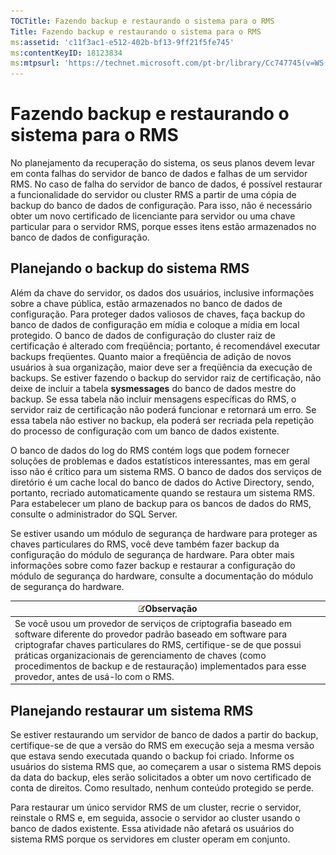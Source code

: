 ```yaml
---
TOCTitle: Fazendo backup e restaurando o sistema para o RMS
Title: Fazendo backup e restaurando o sistema para o RMS
ms:assetid: 'c11f3ac1-e512-402b-bf13-9ff21f5fe745'
ms:contentKeyID: 18123834
ms:mtpsurl: 'https://technet.microsoft.com/pt-br/library/Cc747745(v=WS.10)'
---
```


Fazendo backup e restaurando o sistema para o RMS
=================================================

No planejamento da recuperação do sistema, os seus planos devem levar em conta falhas do servidor de banco de dados e falhas de um servidor RMS. No caso de falha do servidor de banco de dados, é possível restaurar a funcionalidade do servidor ou cluster RMS a partir de uma cópia de backup do banco de dados de configuração. Para isso, não é necessário obter um novo certificado de licenciante para servidor ou uma chave particular para o servidor RMS, porque esses itens estão armazenados no banco de dados de configuração.

Planejando o backup do sistema RMS
----------------------------------

Além da chave do servidor, os dados dos usuários, inclusive informações sobre a chave pública, estão armazenados no banco de dados de configuração. Para proteger dados valiosos de chaves, faça backup do banco de dados de configuração em mídia e coloque a mídia em local protegido. O banco de dados de configuração do cluster raiz de certificação é alterado com freqüência; portanto, é recomendável executar backups freqüentes. Quanto maior a freqüência de adição de novos usuários à sua organização, maior deve ser a freqüência da execução de backups. Se estiver fazendo o backup do servidor raiz de certificação, não deixe de incluir a tabela **sysmessages** do banco de dados mestre do backup. Se essa tabela não incluir mensagens específicas do RMS, o servidor raiz de certificação não poderá funcionar e retornará um erro. Se essa tabela não estiver no backup, ela poderá ser recriada pela repetição do processo de configuração com um banco de dados existente.

O banco de dados do log do RMS contém logs que podem fornecer soluções de problemas e dados estatísticos interessantes, mas em geral isso não é crítico para um sistema RMS. O banco de dados dos serviços de diretório é um cache local do banco de dados do Active Directory, sendo, portanto, recriado automaticamente quando se restaura um sistema RMS. Para estabelecer um plano de backup para os bancos de dados do RMS, consulte o administrador do SQL Server.

Se estiver usando um módulo de segurança de hardware para proteger as chaves particulares do RMS, você deve também fazer backup da configuração do módulo de segurança de hardware. Para obter mais informações sobre como fazer backup e restaurar a configuração do módulo de segurança do hardware, consulte a documentação do módulo de segurança do hardware.

| ![](images/Cc747745.note(WS.10).gif)Observação                                                                                                                                                                                                                                                                                          |
|----------------------------------------------------------------------------------------------------------------------------------------------------------------------------------------------------------------------------------------------------------------------------------------------------------------------------------------------------------------------|
| Se você usou um provedor de serviços de criptografia baseado em software diferente do provedor padrão baseado em software para criptografar chaves particulares do RMS, certifique-se de que possui práticas organizacionais de gerenciamento de chaves (como procedimentos de backup e de restauração) implementados para esse provedor, antes de usá-lo com o RMS. |

Planejando restaurar um sistema RMS
-----------------------------------

Se estiver restaurando um servidor de banco de dados a partir do backup, certifique-se de que a versão do RMS em execução seja a mesma versão que estava sendo executada quando o backup foi criado. Informe os usuários do sistema RMS que, ao começarem a usar o sistema RMS depois da data do backup, eles serão solicitados a obter um novo certificado de conta de direitos. Como resultado, nenhum conteúdo protegido se perde.

Para restaurar um único servidor RMS de um cluster, recrie o servidor, reinstale o RMS e, em seguida, associe o servidor ao cluster usando o banco de dados existente. Essa atividade não afetará os usuários do sistema RMS porque os servidores em cluster operam em conjunto.
